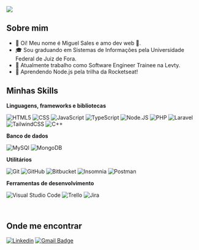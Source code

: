 ![](https://komarev.com/ghpvc/?username=iuricode&color=006bed)

## Sobre mim

- 🙋 Oi! Meu nome é Miguel Sales e amo dev web 💜.
- 🎓 Sou graduando em Sistemas de Informações pela Universidade Federal de Juiz de Fora.
- 💼 Atualmente trabalho como Software Engineer Trainee na Levty.
- 🌱 Aprendendo Node.js pela trilha da Rocketseat!

## Minhas Skills

**Linguagens, frameworks e bibliotecas**

![HTML5](https://img.shields.io/badge/-HTML5-333333?style=flat&logo=HTML5)
![CSS](https://img.shields.io/badge/-CSS-333333?style=flat&logo=CSS3&logoColor=1572B6)
![JavaScript](https://img.shields.io/badge/-JavaScript-333333?style=flat&logo=javascript)
![TypeScript](https://img.shields.io/badge/-TypeScript-333333?style=flat&logo=typescript)
![Node.JS](https://img.shields.io/badge/-Node.js-333333?style=flat&logo=node.js)
![PHP](https://img.shields.io/badge/-PHP-333333?style=flat&logo=php)
![Laravel](https://img.shields.io/badge/-Laravel-333333?style=flat&logo=laravel)
![TailwindCSS](https://img.shields.io/badge/-TailwindCSS-333333?style=flat&logo=tailwindcss)
![C++](https://img.shields.io/badge/-C++-333333?style=flat&logo=C%2B%2B&logoColor=00599C)


**Banco de dados**

![MySQl](https://img.shields.io/badge/-MySQL-333333?style=flat&logo=mysql)
![MongoDB](https://img.shields.io/badge/-Mongodb-333333?style=flat&logo=mongodb)

**Utilitários**

![Git](https://img.shields.io/badge/-Git-333333?style=flat&logo=git)
![GitHub](https://img.shields.io/badge/-GitHub-333333?style=flat&logo=github)
![Bitbucket](https://img.shields.io/badge/-Bitbucket-333333?style=flat&logo=bitbucket)
![Insomnia](https://img.shields.io/badge/-Insomnia-333333?style=flat&logo=insomnia)
![Postman](https://img.shields.io/badge/-Postman-333333?style=flat&logo=postman)

**Ferramentas de desenvolvimento**

![Visual Studio Code](https://img.shields.io/badge/-Visual%20Studio%20Code-333333?style=flat&logo=visual-studio-code&logoColor=007ACC)
![Trello](https://img.shields.io/badge/-Trello-333333?style=flat&logo=trello&logoColor=007ACC)
![Jira](https://img.shields.io/badge/-jira-333333?style=flat&logo=jira)


<br/>

## Onde me encontrar

[![Linkedin](https://img.shields.io/badge/-Miguel%20Sales-blue?style=flat-square&logo=Linkedin&logoColor=white&link=https://www.linkedin.com/in/miguel-sales-6498261ab/)](https://www.linkedin.com/in/miguel-sales-6498261ab/)
[![Gmail Badge](https://img.shields.io/badge/miguelsales02@email.com-006bed?style=flat-square&logo=Gmail&logoColor=white&link=mailto:miguelsales02@gmail.com)](mailto:miguelsales02@gmail.com)


